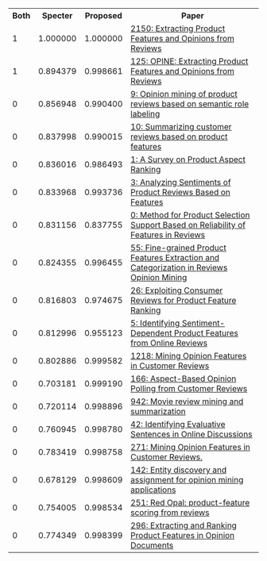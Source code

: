 <html><table><tr>
<th>Both</th>
<th>Specter</th>
<th>Proposed</th>
<th>Paper</th>
</tr>
<tr>
<td>1</td>
<td>1.000000</td>
<td>1.000000</td>
<td><a href="https://www.semanticscholar.org/paper/ff75055d4e47737702d3b550879d6128cec13233">2150: Extracting Product Features and Opinions from Reviews</a></td>
</tr>
<tr>
<td>1</td>
<td>0.894379</td>
<td>0.998661</td>
<td><a href="https://www.semanticscholar.org/paper/9b0b3ff66c786a7ae534b413e6cbb46ea3bb0be3">125: OPINE: Extracting Product Features and Opinions from Reviews</a></td>
</tr>
<tr>
<td>0</td>
<td>0.856948</td>
<td>0.990400</td>
<td><a href="https://www.semanticscholar.org/paper/d2a904dbb5256e34c04f06545a2588ac5b602bad">9: Opinion mining of product reviews based on semantic role labeling</a></td>
</tr>
<tr>
<td>0</td>
<td>0.837998</td>
<td>0.990015</td>
<td><a href="https://www.semanticscholar.org/paper/bc76c0ebeb255ed3ac8ee02980ead9f2977819e9">10: Summarizing customer reviews based on product features</a></td>
</tr>
<tr>
<td>0</td>
<td>0.836016</td>
<td>0.986493</td>
<td><a href="https://www.semanticscholar.org/paper/7f13f94c865bf297f77eebf4aa2b6d3ad3cc43dd">1: A Survey on Product Aspect Ranking</a></td>
</tr>
<tr>
<td>0</td>
<td>0.833968</td>
<td>0.993736</td>
<td><a href="https://www.semanticscholar.org/paper/8071a41c4be8d9e3479aa309b2e1221f9ff7f0ce">3: Analyzing Sentiments of Product Reviews Based on Features</a></td>
</tr>
<tr>
<td>0</td>
<td>0.831156</td>
<td>0.837755</td>
<td><a href="https://www.semanticscholar.org/paper/20d0f808006e8153c405cd4451c274c7b6ffb68e">0: Method for Product Selection Support Based on Reliability of Features in Reviews</a></td>
</tr>
<tr>
<td>0</td>
<td>0.824355</td>
<td>0.996455</td>
<td><a href="https://www.semanticscholar.org/paper/cd65df1e18f6087779c82bbbe8a951a1d3a8e060">55: Fine-grained Product Features Extraction and Categorization in Reviews Opinion Mining</a></td>
</tr>
<tr>
<td>0</td>
<td>0.816803</td>
<td>0.974675</td>
<td><a href="https://www.semanticscholar.org/paper/8004617340f3d31f49766a4a3507f079f67d24c3">26: Exploiting Consumer Reviews for Product Feature Ranking</a></td>
</tr>
<tr>
<td>0</td>
<td>0.812996</td>
<td>0.955123</td>
<td><a href="https://www.semanticscholar.org/paper/d9a7e1a43d1ac2d191dc0c3d10e1526c24fee799">5: Identifying Sentiment-Dependent Product Features from Online Reviews</a></td>
</tr>
<tr>
<td>0</td>
<td>0.802886</td>
<td>0.999582</td>
<td><a href="https://www.semanticscholar.org/paper/64b8553bd62997d332910078bcd5ee74a43f9350">1218: Mining Opinion Features in Customer Reviews</a></td>
</tr>
<tr>
<td>0</td>
<td>0.703181</td>
<td>0.999190</td>
<td><a href="https://www.semanticscholar.org/paper/16740a186cc36383e46d0c26fb1c7ea6c3490aa7">166: Aspect-Based Opinion Polling from Customer Reviews</a></td>
</tr>
<tr>
<td>0</td>
<td>0.720114</td>
<td>0.998896</td>
<td><a href="https://www.semanticscholar.org/paper/308b39ea5aaf6f9a9d182142786c1b21d991dfd4">942: Movie review mining and summarization</a></td>
</tr>
<tr>
<td>0</td>
<td>0.760945</td>
<td>0.998780</td>
<td><a href="https://www.semanticscholar.org/paper/81c5dc6c27466993d79aa52e505629b16300808e">42: Identifying Evaluative Sentences in Online Discussions</a></td>
</tr>
<tr>
<td>0</td>
<td>0.783419</td>
<td>0.998758</td>
<td><a href="https://www.semanticscholar.org/paper/b407ed5ff349acb594c69063aa023fc4634c0320">271: Mining Opinion Features in Customer Reviews.</a></td>
</tr>
<tr>
<td>0</td>
<td>0.678129</td>
<td>0.998609</td>
<td><a href="https://www.semanticscholar.org/paper/90aff07df953e95dd6982b91462c64ef38f53fdc">142: Entity discovery and assignment for opinion mining applications</a></td>
</tr>
<tr>
<td>0</td>
<td>0.754005</td>
<td>0.998534</td>
<td><a href="https://www.semanticscholar.org/paper/d22b1bcd1c525c9130ffa412ca9dd71ebbc2a2b1">251: Red Opal: product-feature scoring from reviews</a></td>
</tr>
<tr>
<td>0</td>
<td>0.774349</td>
<td>0.998399</td>
<td><a href="https://www.semanticscholar.org/paper/c2b53c2d38aa6b554252043edb26b1cbb7b9afa6">296: Extracting and Ranking Product Features in Opinion Documents</a></td>
</tr>
</table></html>
